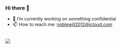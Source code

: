 ### Hi there 👋


- 🔭 I’m currently working on something confidential 
- 📫 How to reach me: noblewill2012@icloud.com

<br>
<img src='https://github-readme-stats.vercel.app/api?username=noblewilliams&count_private=true&show_icons=true&theme=dark&hide=contribs,issues'>
<br>
